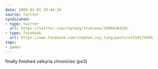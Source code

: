 ```yaml
---
date: 2009-01-01 20:44:34
source: twitter
syndicated:
- type: twitter
  url: https://twitter.com/roytang/statuses/1090436420/
- type: facebook
  url: https://www.facebook.com/stephen.roy.tang/posts/41559174595
tags:
- games
---
```


finally finished valkyria chronicles (ps3)